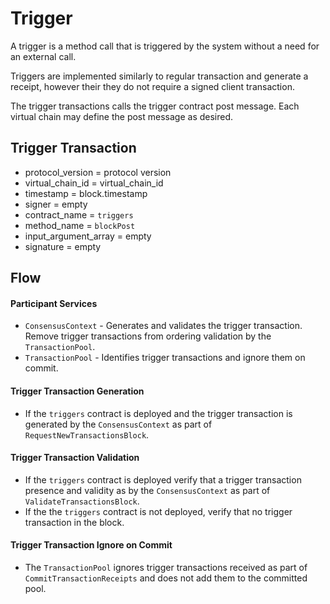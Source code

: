 # Trigger

A trigger is a method call that is triggered by the system without a need for an external call.

Triggers are implemented similarly to regular transaction and generate a receipt, however their they do not require a signed client transaction.

The trigger transactions calls the trigger contract post message. Each virtual chain may define the post message as desired. 

## Trigger Transaction
* protocol_version = protocol version
* virtual_chain_id = virtual_chain_id
* timestamp = block.timestamp
* signer = empty
* contract_name = `triggers`
* method_name = `blockPost`
* input_argument_array = empty
* signature = empty

## Flow

#### Participant Services
* `ConsensusContext` - Generates and validates the trigger transaction. Remove trigger transactions from ordering validation by the `TransactionPool`.
* `TransactionPool` - Identifies trigger transactions and ignore them on commit. 

#### Trigger Transaction Generation

* If the `triggers` contract is deployed and the trigger transaction is generated by the `ConsensusContext` as part of `RequestNewTransactionsBlock`.

#### Trigger Transaction Validation

* If the `triggers` contract is deployed verify that a trigger transaction presence and validity as by the `ConsensusContext` as part of `ValidateTransactionsBlock`.
* If the the `triggers` contract is not deployed, verify that no trigger transaction in the block.

#### Trigger Transaction Ignore on Commit

* The `TransactionPool` ignores trigger transactions received as part of `CommitTransactionReceipts` and does not add them to the committed pool.
